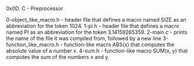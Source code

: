0x0D. C - Preprocessor

0-object_like_macro.h - header file that defines a macro named SIZE as an abbreviation for the token 1024.
1-pi.h - header file that defines a macro named PI as an abbreviation for the token 3.14159265359.
2-main.c - prints the name of the file it was compiled from, followed by a new line
3-function_like_macro.h - function-like macro ABS(x) that computes the absolute value of a number x.
4-sum.h - function-like macro SUM(x, y) that computes the sum of the numbers x and y.
